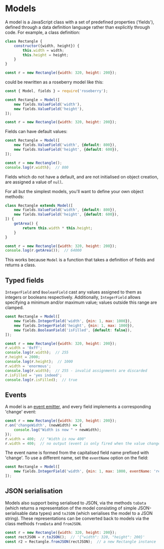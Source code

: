 # Models

A model is a JavaScript class with a set of predefined properties ('fields'), defined through a data definition language rather than explicitly through code. For example, a class definition:

```javascript
class Rectangle {
    constructor({width, height}) {
        this.width = width;
        this.height = height;
    }
}

const r = new Rectangle({width: 320, height: 200});
```

could be rewritten as a roseberry model like this:

```javascript
const { Model, fields } = require('roseberry');

const Rectangle = Model([
    new fields.ValueField('width'),
    new fields.ValueField('height'),
]);

const r = new Rectangle({width: 320, height: 200});
```

Fields can have default values:

```javascript
const Rectangle = Model([
    new fields.ValueField('width', {default: 800}),
    new fields.ValueField('height', {default: 600}),
]);

const r = new Rectangle();
console.log(r.width);  // 800
```

Fields which do not have a default, and are not initialised on object creation, are assigned a value of `null`.

For all but the simplest models, you'll want to define your own object methods:

```javascript
class Rectangle extends Model([
    new fields.ValueField('width', {default: 800}),
    new fields.ValueField('height', {default: 600}),
]) {
    getArea() {
        return this.width * this.height;
    }
}

const r = new Rectangle({width: 320, height: 200});
console.log(r.getArea());  // 64000
```

This works because `Model` is a function that takes a definition of fields and returns a class.


## Typed fields

`IntegerField` and `BooleanField` cast any values assigned to them as integers or booleans respectively. Additionally, `IntegerField` allows specifying a minimum and/or maximum value; values outside this range are clamped.

```javascript
const Rectangle = Model([
    new fields.IntegerField('width', {min: 1, max: 1000}),
    new fields.IntegerField('height', {min: 1, max: 1000}),
    new fields.BooleanField('isFilled', {default: false}),
]);

const r = new Rectangle({width: 320, height: 200});
r.width = '0xff';
console.log(r.width);  // 255
r.height = 2000;
console.log(r.height);  // 1000
r.width = 'enormous';
console.log(r.width);  // 255 - invalid assignments are discarded
r.isFilled = 'yes indeed';
console.log(r.isFilled);  // true
```


## Events

A model is an [event emitter](https://nodejs.org/docs/latest/api/events.html), and every field implements a corresponding 'change' event:

```javascript
const r = new Rectangle({width: 320, height: 200});
r.on('changeWidth', (newWidth) => {
    console.log("Width is now " + newWidth);
});
r.width = 400;  // "Width is now 400"
r.width = 400;  // no output (event is only fired when the value changes)
```

The event name is formed from the capitalised field name prefixed with 'change'. To use a different name, set the `eventName` option on the field:

```javascript
const Rectangle = Model([
    new fields.IntegerField('width', {min: 1, max: 1000, eventName: 'resize'}),
]);
```


## JSON serialisation

Models also support being serialised to JSON, via the methods `toData` (which returns a representation of the model consisting of simple JSON-serialisable data types) and `toJSON` (which serialises the model to a JSON string). These representations can be converted back to models via the class methods `fromData` and `fromJSON`.

```javascript
const r = new Rectangle({width: 320, height: 200});
const rectJSON = r.toJSON();  // '{"width": 320, "height": 200}'
const r2 = Rectangle.fromJSON(rectJSON);  // a new Rectangle instance
```
